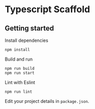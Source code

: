 # Typescript Scaffold

## Getting started

Install dependencies

    npm install

Build and run

    npm run build
    npm run start

Lint with Eslint

    npm run lint

Edit your project details in `package.json`.
